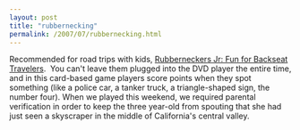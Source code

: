 ```yaml
---
layout: post
title: "rubbernecking"
permalink: /2007/07/rubbernecking.html
---
```


<p>Recommended for road trips with kids, <a href="http://www.amazon.com/exec/obidos/ASIN/0811837335/statingtheobviou/ref=nosim/">Rubberneckers Jr: Fun for Backseat Travelers</a>.&nbsp; You can't leave them plugged into the DVD player the entire time, and in this card-based game players score points when they spot something (like a police car, a tanker truck, a triangle-shaped sign, the number four). When we played this weekend, we required parental verification in order to keep the three year-old from spouting that she had just seen a skyscraper in the middle of California's central valley.</p>



